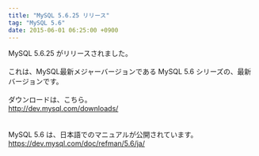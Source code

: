 ```yaml
---
title: "MySQL 5.6.25 リリース"
tag: "MySQL 5.6"
date: 2015-06-01 06:25:00 +0900
---
```


MySQL 5.6.25 がリリースされました。<br>
<br>
これは、MySQL最新メジャーバージョンである MySQL 5.6 シリーズの、最新バージョンです。<br>
<br>
ダウンロードは、こちら。<br>
http://dev.mysql.com/downloads/<br>
<br>
<br>
MySQL 5.6 は、日本語でのマニュアルが公開されています。<br>
https://dev.mysql.com/doc/refman/5.6/ja/<br>
<br>
